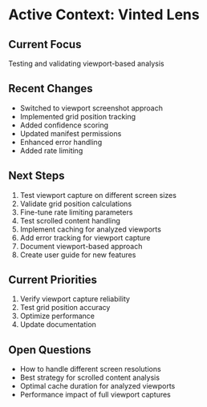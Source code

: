 # Active Context: Vinted Lens

## Current Focus
Testing and validating viewport-based analysis

## Recent Changes
- Switched to viewport screenshot approach
- Implemented grid position tracking
- Added confidence scoring
- Updated manifest permissions
- Enhanced error handling
- Added rate limiting

## Next Steps
1. Test viewport capture on different screen sizes
2. Validate grid position calculations
3. Fine-tune rate limiting parameters
4. Test scrolled content handling
5. Implement caching for analyzed viewports
6. Add error tracking for viewport capture
7. Document viewport-based approach
8. Create user guide for new features

## Current Priorities
1. Verify viewport capture reliability
2. Test grid position accuracy
3. Optimize performance
4. Update documentation

## Open Questions
- How to handle different screen resolutions
- Best strategy for scrolled content analysis
- Optimal cache duration for analyzed viewports
- Performance impact of full viewport captures
